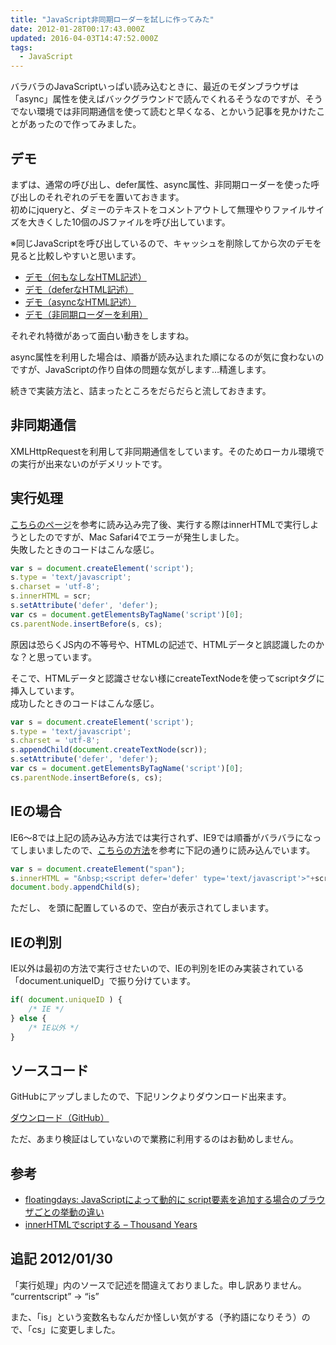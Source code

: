 ```yaml
---
title: "JavaScript非同期ローダーを試しに作ってみた"
date: 2012-01-28T00:17:43.000Z
updated: 2016-04-03T14:47:52.000Z
tags: 
  - JavaScript
---
```


バラバラのJavaScriptいっぱい読み込むときに、最近のモダンブラウザは「async」属性を使えばバックグラウンドで読んでくれるそうなのですが、そうでない環境では非同期通信を使って読むと早くなる、とかいう記事を見かけたことがあったので作ってみました。


## デモ

まずは、通常の呼び出し、defer属性、async属性、非同期ローダーを使った呼び出しのそれぞれのデモを置いておきます。  
 初めにjqueryと、ダミーのテキストをコメントアウトして無理やりファイルサイズを大きくした10個のJSファイルを呼び出しています。

※同じJavaScriptを呼び出しているので、キャッシュを削除してから次のデモを見ると比較しやすいと思います。

- [デモ（何もなしなHTML記述）](http://demo.sus-happy.net/javascript/prloader/normal.html)
- [デモ（deferなHTML記述）](http://demo.sus-happy.net/javascript/prloader/defer.html)
- [デモ（asyncなHTML記述）](http://demo.sus-happy.net/javascript/prloader/async.html)
- [デモ（非同期ローダーを利用）](http://demo.sus-happy.net/javascript/prloader/)

それぞれ特徴があって面白い動きをしますね。

async属性を利用した場合は、順番が読み込まれた順になるのが気に食わないのですが、JavaScriptの作り自体の問題な気がします…精進します。

続きで実装方法と、詰まったところをだらだらと流しておきます。


## 非同期通信

XMLHttpRequestを利用して非同期通信をしています。そのためローカル環境での実行が出来ないのがデメリットです。


## 実行処理

[こちらのページ](http://fdays.blogspot.com/2010/05/javascript-script.html)を参考に読み込み完了後、実行する際はinnerHTMLで実行しようとしたのですが、Mac Safari4でエラーが発生しました。  
 失敗したときのコードはこんな感じ。

```javascript
var s = document.createElement('script');
s.type = 'text/javascript';
s.charset = 'utf-8';
s.innerHTML = scr;
s.setAttribute('defer', 'defer');
var cs = document.getElementsByTagName('script')[0];
cs.parentNode.insertBefore(s, cs);
```

原因は恐らくJS内の不等号や、HTMLの記述で、HTMLデータと誤認識したのかな？と思っています。

そこで、HTMLデータと認識させない様にcreateTextNodeを使ってscriptタグに挿入しています。  
 成功したときのコードはこんな感じ。

```javascript
var s = document.createElement('script');
s.type = 'text/javascript';
s.charset = 'utf-8';
s.appendChild(document.createTextNode(scr));
s.setAttribute('defer', 'defer');
var cs = document.getElementsByTagName('script')[0];
cs.parentNode.insertBefore(s, cs);
```


## IEの場合

IE6～8では上記の読み込み方法では実行されず、IE9では順番がバラバラになってしまいましたので、[こちらの方法](http://d.hatena.ne.jp/shogo4405/20061207/1165479339)を参考に下記の通りに読み込んでいます。

```javascript
var s = document.createElement("span");
s.innerHTML = "&nbsp;<script defer='defer' type='text/javascript'>"+scr+"</script>";
document.body.appendChild(s);
```

ただし、 を頭に配置しているので、空白が表示されてしまいます。


## IEの判別

IE以外は最初の方法で実行させたいので、IEの判別をIEのみ実装されている「document.uniqueID」で振り分けています。

```javascript
if( document.uniqueID ) {
	/* IE */
} else {
	/* IE以外 */
}
```


## ソースコード

GitHubにアップしましたので、下記リンクよりダウンロード出来ます。

[ダウンロード（GitHub）](https://github.com/sus-happy/parallel-loader.js)

ただ、あまり検証はしていないので業務に利用するのはお勧めしません。


## 参考

- [floatingdays: JavaScriptによって動的に script要素を追加する場合のブラウザごとの挙動の違い](http://fdays.blogspot.com/2010/05/javascript-script.html)
- [innerHTMLでscriptする – Thousand Years](http://d.hatena.ne.jp/shogo4405/20061207/1165479339)


## 追記 2012/01/30

「実行処理」内のソースで記述を間違えておりました。申し訳ありません。  
 “currentscript” -> “is”

また、「is」という変数名もなんだか怪しい気がする（予約語になりそう）ので、「cs」に変更しました。
